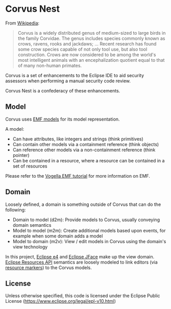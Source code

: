 # Corvus Nest

From [Wikipedia][wikicorvus]:

> Corvus is a widely distributed genus of medium-sized to large birds in the family Corvidae. The genus includes species commonly known as crows, ravens, rooks and jackdaws;
> ...
> Recent research has found some crow species capable of not only tool use, but also tool construction. Crows are now considered to be among the world's most intelligent animals with an encephalization quotient equal to that of many non-human primates.

Corvus is a set of enhancements to the Eclipse IDE to aid security assessors when performing a manual security code review.

Corvus Nest is a confederacy of these enhancements.

[wikicorvus]: https://en.wikipedia.org/wiki/Corvus

## Model

Corvus uses [EMF models][EMF] for its model representation.

A model:

* Can have attributes, like integers and strings (think primitives)
* Can contain other models via a containment reference (think objects)
* Can reference other models via a non-containment reference (think pointer) 
* Can be contained in a resource, where a resource can be contained in a set of resources

Please refer to the [Vogella EMF tutorial][vogellaemf] for more information on
EMF.

[EMF]: https://eclipse.org/modeling/emf/
[vogellaemf]: http://www.vogella.com/tutorials/EclipseEMF/article.html

## Domain

Loosely defined, a domain is something outside of Corvus that can do the following:

* Domain to model (d2m): Provide models to Corvus, usually conveying domain semantics
* Model to model (m2m): Create additional models based upon events, for example when
 some domain adds a model
* Model to domain (m2v): View / edit models in Corvus using the domain's view technology

In this project, [Eclipse e4][vogellae4] and [Eclipse JFace][vogellajface] make
up the view domain. [Eclipse Resources API][eclipseresources] semantics are
loosely modeled to link editors (via [resource markers][resourcemarkers])
to the Corvus models.  
 
[vogellae4]: http://www.vogella.com/tutorials/EclipseRCP/article.html
[vogellajface]: http://www.vogella.com/tutorials/EclipseJFace/article.html
[eclipseresources]: https://help.eclipse.org/oxygen/index.jsp?topic=%2Forg.eclipse.platform.doc.isv%2Freference%2Fapi%2Forg%2Feclipse%2Fcore%2Fresources%2Fpackage-summary.html
[resourcemarkers]: http://help.eclipse.org/oxygen/index.jsp?topic=%2Forg.eclipse.platform.doc.isv%2Fguide%2FresAdv_markers.htm

## License

Unless otherwise specified, this code is licensed under the Eclipse Public License (https://www.eclipse.org/legal/epl-v10.html)
